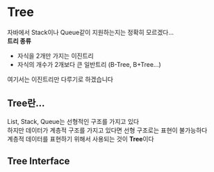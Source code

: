 # Tree
자바에서 Stack이나 Queue같이 지원하는지는 정확히 모르겠다...</br>
**트리 종류**
- 자식을 2개만 가지는 이진트리 
- 자식의 개수가 2개보다 큰 일반트리 (B-Tree, B+Tree...)

여기서는 이진트리만 다루기로 하겠습니다

## Tree란...
List, Stack, Queue는 선형적인 구조를 가지고 있다</br>
하지만 데이터가 계층적 구조를 가지고 있다면 선형 구조로는 표현이 불가능하다</br>
계층적 데이터를 표현하기 위해서 사용되는 것이 **Tree**이다


## Tree Interface

